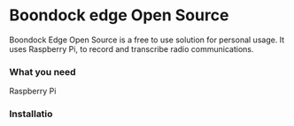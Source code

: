 # Boondock edge Open Source
Boondock Edge Open Source is a free to use solution for personal usage. It uses Raspberry Pi, to record and transcribe radio communications.

### What you need

Raspberry Pi


### Installatio
